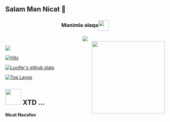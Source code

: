 
## Salam  Mən Nicat 👋

<div align="center">
<h3 align="center">Mənimlə əlaqə<img align="center" src="https://github.com/CyberBoyAyush/CyberBoyAyush/blob/master/gifs/Handshake.gif" height="33px" /></h3>
<center>
<a href="https://telegram.me/najafov_official"><img src="https://img.icons8.com/nolan/50/telegram-app.png"></a>
</center>
</div>    

<img align='right' src="https://media.giphy.com/media/M9gbBd9nbDrOTu1Mqx/giphy.gif" width="230">

<a href="https://t.me/xtdbotfather"><img src="https://img.shields.io/badge/Join-Telegram%20Channel-red.svg?logo=Telegram"></a>


</em></p>

[![Hits](https://hits.seeyoufarm.com/api/count/incr/badge.svg?url=https%3A%2F%2Fgithub.com%2FfireganqQ&count_bg=%231EE510&title_bg=%23555555&icon=&icon_color=%23931414&title=account+views&edge_flat=false)](https://github.com/iamnikott)

[![Lucifer's github stats](https://github-readme-stats.vercel.app/api?username=iamnikott&show_icons=true&theme=cobalt&count_private=true)](https://github.com/iamnikott)

[![Top Langs](https://github-readme-stats.vercel.app/api/top-langs/?username=iamnikott&layout=compact&theme=cobalt)](https://github.com/iamnikott)

## <img src="https://media.giphy.com/media/VgCDAzcKvsR6OM0uWg/giphy.gif" width="50"> XTD ...  

  __Nicat Nəcəfov__

